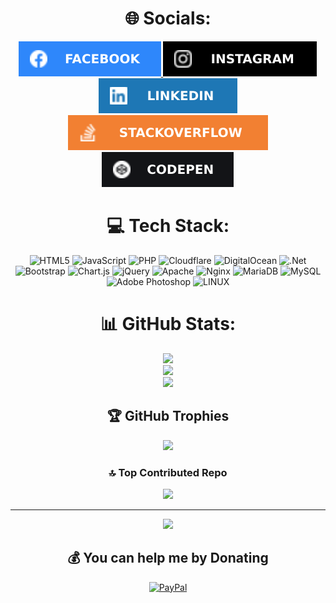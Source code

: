 <div align="center">
  
# 🌐 Socials:

  <a href="https://facebook.com/JeanKassioAlmeida" target="_blank">
    <img src="https://github.com/jeankassio/jeankassio/blob/main/social/facebook.svg" alt="Facebook" style="max-width: 100%;">
  </a>
  
  <a href="https://instagram.com/_jeankassio" target="_blank">
    <img src="https://github.com/jeankassio/jeankassio/blob/main/social/instagram.svg" alt="Instagram" style="max-width: 100%;">
  </a> 
  
  <a href="https://linkedin.com/in/jeankassio" target="_blank">
    <img src="https://github.com/jeankassio/jeankassio/blob/main/social/linkedin.svg" alt="LinkedIn" style="max-width: 100%;">
  </a> 
  
  <a href="https://stackoverflow.com/users/17387891" target="_blank">
    <img src="https://github.com/jeankassio/jeankassio/blob/main/social/stackoverflow.svg" alt="Stack Overflow" style="max-width: 100%;">
  </a> 
  
  <a href="https://codepen.io/jeankassio" target="_blank">
    <img src="https://github.com/jeankassio/jeankassio/blob/main/social/codepen.svg" alt="Codepen" style="max-width: 100%;">
  </a>



# 💻 Tech Stack:
![HTML5](https://img.shields.io/badge/html5-%23E34F26.svg?style=for-the-badge&logo=html5&logoColor=white) ![JavaScript](https://img.shields.io/badge/javascript-%23323330.svg?style=for-the-badge&logo=javascript&logoColor=%23F7DF1E) ![PHP](https://img.shields.io/badge/php-%23777BB4.svg?style=for-the-badge&logo=php&logoColor=white) ![Cloudflare](https://img.shields.io/badge/Cloudflare-F38020?style=for-the-badge&logo=Cloudflare&logoColor=white) ![DigitalOcean](https://img.shields.io/badge/DigitalOcean-%230167ff.svg?style=for-the-badge&logo=digitalOcean&logoColor=white) ![.Net](https://img.shields.io/badge/.NET-5C2D91?style=for-the-badge&logo=.net&logoColor=white) ![Bootstrap](https://img.shields.io/badge/bootstrap-%23563D7C.svg?style=for-the-badge&logo=bootstrap&logoColor=white) ![Chart.js](https://img.shields.io/badge/chart.js-F5788D.svg?style=for-the-badge&logo=chart.js&logoColor=white) ![jQuery](https://img.shields.io/badge/jquery-%230769AD.svg?style=for-the-badge&logo=jquery&logoColor=white) ![Apache](https://img.shields.io/badge/apache-%23D42029.svg?style=for-the-badge&logo=apache&logoColor=white) ![Nginx](https://img.shields.io/badge/nginx-%23009639.svg?style=for-the-badge&logo=nginx&logoColor=white) ![MariaDB](https://img.shields.io/badge/MariaDB-003545?style=for-the-badge&logo=mariadb&logoColor=white) ![MySQL](https://img.shields.io/badge/mysql-%2300f.svg?style=for-the-badge&logo=mysql&logoColor=white) ![Adobe Photoshop](https://img.shields.io/badge/adobephotoshop-%2331A8FF.svg?style=for-the-badge&logo=adobephotoshop&logoColor=white) ![LINUX](https://img.shields.io/badge/Linux-FCC624?style=for-the-badge&logo=linux&logoColor=black)
# 📊 GitHub Stats:
![](https://github-readme-stats.vercel.app/api?username=jeankassio&theme=blue-green&hide_border=false&include_all_commits=true&count_private=true)<br/>
![](https://github-readme-streak-stats.herokuapp.com/?user=jeankassio&theme=blue-green&hide_border=false)<br/>
![](https://github-readme-stats.vercel.app/api/top-langs/?username=jeankassio&theme=blue-green&hide_border=false&include_all_commits=true&count_private=true&layout=compact)

## 🏆 GitHub Trophies
![](https://github-profile-trophy.vercel.app/?username=jeankassio&theme=radical&no-frame=false&no-bg=false&margin-w=4)

### 🔝 Top Contributed Repo
![](https://github-contributor-stats.vercel.app/api?username=jeankassio&limit=5&theme=dark&combine_all_yearly_contributions=true)

---
[![](https://visitcount.itsvg.in/api?id=jeankassio&icon=6&color=6)](https://visitcount.itsvg.in)

  ## 💰 You can help me by Donating
  [![PayPal](https://img.shields.io/badge/PayPal-00457C?style=for-the-badge&logo=paypal&logoColor=white)](https://paypal.me/JAlmeidaCheib) 

  
<!-- Proudly created with GPRM ( https://gprm.itsvg.in ) -->
</div>
